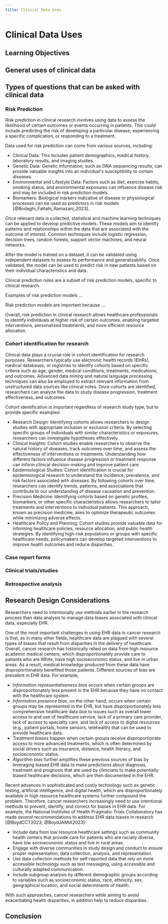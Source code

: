 ```yaml
---
title: Clinical Data Uses
---
```




# Clinical Data Uses

## Learning Objectives

## General uses of clinical data

## Types of questions that can be asked with clinical data

### Risk Prediction

Risk prediction in clinical research involves using data to assess the likelihood of certain outcomes or events occurring in patients. This could include predicting the risk of developing a particular disease, experiencing a specific complication, or responding to a treatment.

Data used for risk prediction can come from various sources, including:

  * Clinical Data: This includes patient demographics, medical history, laboratory results, and imaging studies.
  * Genetic Data: Genetic information, such as DNA sequencing results, can provide valuable insights into an individual's susceptibility to certain diseases.
  * Environmental and Lifestyle Data: Factors such as diet, exercise habits, smoking status, and environmental exposures can influence disease risk and may be included in risk prediction models.
  * Biomarkers: Biological markers indicative of disease or physiological processes can be used as predictors in risk models [@Bodaghi_Fattahi_Ramazani_2023].

Once relevant data is collected, statistical and machine learning techniques can be applied to develop predictive models. These models aim to identify patterns and relationships within the data that are associated with the outcome of interest. Common techniques include logistic regression, decision trees, random forests, support vector machines, and neural networks.

After the model is trained on a dataset, it can be validated using independent datasets to assess its performance and generalizability. Once validated, the model can be used to predict risk in new patients based on their individual characteristics and data.

Clinical prediction rules are a subset of risk prediction models, specific to clinical research.

Examples of risk prediction models ...

Risk prediction models are important because ...

Overall, risk prediction in clinical research allows healthcare professionals to identify individuals at higher risk of certain outcomes, enabling targeted interventions, personalized treatments, and more efficient resource allocation.

### Cohort identification for research

Clinical data plays a crucial role in cohort identification for research purposes. Researchers typically use electronic health records (EHRs), medical databases, or registries to identify cohorts based on specific criteria such as age, gender, medical conditions, treatments, medications, and outcomes. Advanced data mining and natural language processing techniques can also be employed to extract relevant information from unstructured data sources like clinical notes. Once cohorts are identified, researchers can analyze the data to study disease progression, treatment effectiveness, and outcomes.

Cohort identification is important regardless of research study type, but to provide specific examples:

* Research Design: Identifying cohorts allows researchers to design studies with appropriate inclusion or exclusion criteria. By selecting specific groups of individuals with similar characteristics or exposures, researchers can investigate hypotheses effectively.
* Clinical Insights: Cohort studies enable researchers to observe the natural history of diseases, track outcomes over time, and assess the effectiveness of interventions or treatments. Understanding how different factors influence disease progression or treatment response can inform clinical decision-making and improve patient care.
* Epidemiological Studies: Cohort identification is crucial for epidemiological research to understand the incidence, prevalence, and risk factors associated with diseases. By following cohorts over time, researchers can identify trends, patterns, and associations that contribute to our understanding of disease causation and prevention.
* Precision Medicine: Identifying cohorts based on genetic profiles, biomarkers, or other specific characteristics allows researchers to tailor treatments and interventions to individual patients. This approach, known as precision medicine, aims to optimize therapeutic outcomes while minimizing adverse effects.
* Healthcare Policy and Planning: Cohort studies provide valuable data for informing healthcare policies, resource allocation, and public health strategies. By identifying high-risk populations or groups with specific healthcare needs, policymakers can develop targeted interventions to improve health outcomes and reduce disparities.

### Case report forms

### Clinical trials/studies

### Retrospective analysis

## Research Design Considerations

Researchers need to intentionally use methods earlier in the research process than data analysis to manage data biases associated with clinical data, especially EHR.

One of the most important challenges in using EHR data in cancer research is that, as in many other fields, healthcare data are plagued with several types of biases that result from disparities in the delivery of healthcare. Overall, cancer research has historically relied on data from high resource academic medical centers, which disproportionately provide care to patients who are White, have high socioeconomic status, and live in urban areas. As a result, medical knowledge produced from these data have disproportionately benefited those patients. Different sources of bias are prevalent in EHR data. For example,

* *Information representativeness bias* occurs when certain groups are disproportionately less present in the EHR because they have no contact with the healthcare system.
* *Information presence bias*, on the other hand, occurs when certain groups may be represented in the EHR, but have disproportionately less comprehensive healthcare data due to issues such as overall lower access to and use of healthcare service, lack of a primary care provider, lack of access to specialty care, and lack of access to digital resources (e.g., patient portals, home sensors, telehealth) that can be used to provide healthcare data.
* *Treatment biases* happen when certain groups receive disproportionate access to more advanced treatments, which is often determined by social drivers such as insurance, distance, health literacy, and socioeconomic status.
* *Algorithm bias* further amplifies these previous sources of bias by leveraging biased EHR data to make predictions about diagnosis, treatment and prognosis that are used by clinicians to make potentially biased healthcare decisions, which are then documented in the EHR.

Recent advances in sophisticated and costly technology such as genetic testing, artificial intelligence, and digital health, which are disproportionately available in high resource healthcare systems further compound the problem. Therefore, cancer researchers increasingly need to use intentional methods to prevent, identify, and correct for biases in EHR data. For example, the National Institutes of Health Pragmatic Trials Collaboratory has made several recommendations to address EHR data biases in research [@BoydCCT2023; @BoydJAMIA2023]:

* Include data from low resource healthcare settings such as community health centers that provide care for patients who are racially diverse, have low socioeconomic status and live in rural areas.
* Engage with diverse communities in study design and conduct to ensure proper representation, data collection, analysis, and representation.
* Use data collection methods for self-reported data that rely on more accessible technology such as text messaging, using accessible and culturally adapted communication.
* Include subgroup analysis by different demographic groups according to variables such as socioeconomic status, race, ethnicity, sex, geographical location, and social determinants of health.

With such approaches, cancer researchers while aiming to avoid exacerbating health disparities, in addition help to reduce disparities.

## Conclusion
